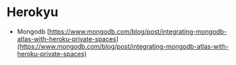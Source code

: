 # Herokyu

* Mongodb [https://www.mongodb.com/blog/post/integrating-mongodb-atlas-with-heroku-private-spaces](https://www.mongodb.com/blog/post/integrating-mongodb-atlas-with-heroku-private-spaces) 

